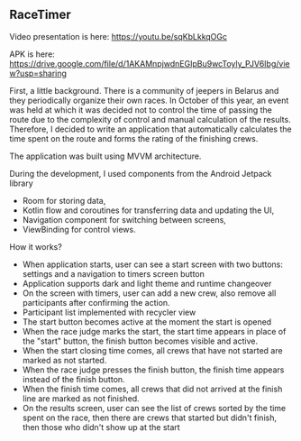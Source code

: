 ## RaceTimer

Video presentation is here: https://youtu.be/sqKbLkkqOGc

APK is here: https://drive.google.com/file/d/1AKAMnpjwdnEGIpBu9wcToyly_PJV6Ibg/view?usp=sharing

 First, a little background. There is a community of jeepers in Belarus and they periodically organize their own races. 
In October of this year, an event was held at which it was decided not to control the time of passing the route due to the complexity of control and manual calculation of the results. 
Therefore, I decided to write an application that automatically calculates the time spent on the route and forms the rating of the finishing crews.

The application was built using MVVM architecture.

During the development, I used components from the Android Jetpack library 
-  Room for storing data, 
- Kotlin flow and coroutines for transferring data and updating the UI,
-  Navigation component for switching between screens, 
-  ViewBinding for control views.

How it works?

- When application starts, user can see a start screen with two buttons: settings and a navigation to timers screen button 
- Application supports dark and light theme and runtime changeover
- On the screen with timers, user can add a new crew, also remove all participants after confirming the action.
- Participant list implemented with recycler view
- The start button becomes active at the moment the start is opened
- When the race judge marks the start, the start time appears in place of the "start" button, the finish button becomes visible and active.
- When the start closing time comes, all crews that have not started are marked as not started.
- When the race judge presses the finish button, the finish time appears instead of the finish button.
- When the finish time comes, all crews that did not arrived at the finish line are marked as not finished.
- On the results screen, user can see the list of crews sorted by the time spent on the race, then there are crews that started but didn't finish, then those who didn't show up at the start
